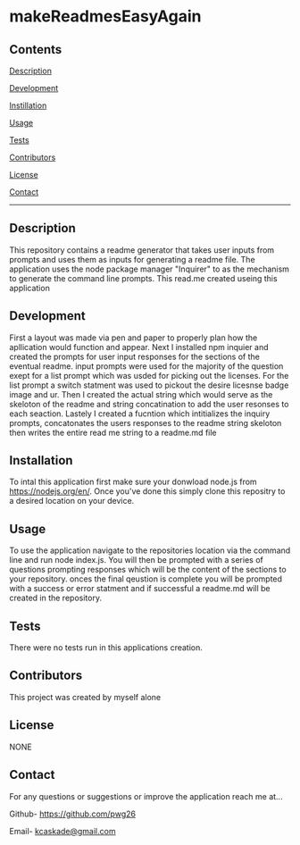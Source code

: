 
# makeReadmesEasyAgain 
 
## Contents  
[Description](#Description) 

[Development](#Development)

[Instillation](#Instillation)

[Usage](#Usage)

[Tests](#Tests)

[Contributors](#Contributors)

[License](#License)

[Contact](#Contact)


*  *  *  *  *

## Description
This repository contains a readme generator that takes user inputs from prompts and uses them as inputs for generating a readme file. The application uses the node package manager "Inquirer" to as the mechanism to generate the command line prompts. This read.me created useing this application

## Development
First a layout was made via pen and paper to properly plan how the apllication would function and appear. Next I installed npm inquier and created the prompts for user input responses for the sections of the eventual readme. input prompts were used for the majority of the question exept for a list prompt which was usded for picking out the licenses. For the list prompt a switch statment was used to pickout the desire licesnse badge image and ur. Then I created the actual string which would serve as the skeloton of the readme and string concatination to add the user resonses to each seaction. Lastely I created a fucntion which intitializes the inquiry prompts, concatonates the users responses to the readme string skeloton then writes the entire read me string to a readme.md file

## Installation
To intal this application first make sure your donwload node.js from https://nodejs.org/en/. Once you've done this simply clone this repositry to a desired location on your device.


## Usage
To use the application navigate to the repositories location via the command line and run node index.js. You will then be prompted with a series of questions prompting responses which will be the content of the sections to your repository. onces the final qeustion is complete you will be prompted with a success or error statment and if successful a readme.md will be created in the repository.

## Tests
There were no tests run in this applications creation.


## Contributors
This project was created by myself alone


## License
NONE


## Contact
For any questions or suggestions or improve the application reach me at...

Github-  https://github.com/pwg26 

Email- kcaskade@gmail.com


